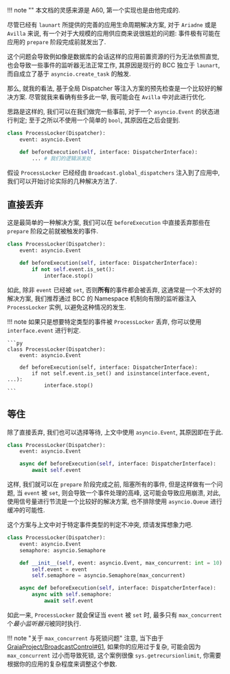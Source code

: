 !!! note ""
    本文档的灵感来源是 A60, 第一个实现也是由他完成的.

尽管已经有 `launart` 所提供的完善的应用生命周期解决方案, 对于 `Ariadne` 或是 `Avilla` 来说,
有一个对于大规模的应用供应商来说很尴尬的问题: 事件极有可能在应用的 `prepare` 阶段完成前就发出了.

这个问题会导致例如像是数据库的会话这样的应用前置资源的行为无法依照直觉, 也会导致一些事件的监听器无法正常工作,
其原因是现行的 BCC 独立于 `launart`, 而自成立了基于 `asyncio.create_task` 的触发.

那么, 就我的看法, 基于全局 Dispatcher 等注入方案的预先检查是一个比较好的解决方案. 尽管就我来看确有些多此一举, 我可能会在 `Avilla` 中对此进行优化.

思路是这样的, 我们可以在我们做完一些事前, 对于一个 `asyncio.Event` 的状态进行判定;
至于之所以不使用一个简单的 `bool`, 其原因在之后会提到.

```py
class ProcessLocker(Dispatcher):
    event: asyncio.Event

    def beforeExecution(self, interface: DispatcherInterface):
        ... # 我们的逻辑派发处
```

假设 `ProcessLocker` 已经经由 `Broadcast.global_dispatchers` 注入到了应用中,
我们可以开始讨论实际的几种解决方法了.

## 直接丢弃

这是最简单的一种解决方案, 我们可以在 `beforeExecution` 中直接丢弃那些在 `prepare` 阶段之前就被触发的事件.

```py
class ProcessLocker(Dispatcher):
    event: asyncio.Event

    def beforeExecution(self, interface: DispatcherInterface):
        if not self.event.is_set():
            interface.stop()
```

如此, 除非 `event` 已经被 `set`, 否则**所有**的事件都会被丢弃, 这通常是一个不太好的解决方案,
我们推荐通过 BCC 的 Namespace 机制向有限的监听器注入 `ProcessLocker` 实例, 以避免这种情况的发生.

!!! note
    如果只是想要特定类型的事件被 `ProcessLocker` 丢弃, 你可以使用 `interface.event` 进行判定.

    ```py
    class ProcessLocker(Dispatcher):
        event: asyncio.Event

        def beforeExecution(self, interface: DispatcherInterface):
            if not self.event.is_set() and isinstance(interface.event, ...):
                interface.stop()
    ```

## 等住

除了直接丢弃, 我们也可以选择等待, 上文中使用 `asyncio.Event`, 其原因即在于此.

```py
class ProcessLocker(Dispatcher):
    event: asyncio.Event

    async def beforeExecution(self, interface: DispatcherInterface):
        await self.event
```

这样, 我们就可以在 `prepare` 阶段完成之前, 阻塞所有的事件, 但是这样做有一个问题,
当 `event` 被 `set`, 则会导致一个事件处理的高峰, 这可能会导致应用崩溃, 对此, 使用信号量进行节流是一个比较好的解决方案,
也不排除使用 `asyncio.Queue` 进行缓冲的可能性.

这个方案与上文中对于特定事件类型的判定不冲突, 烦请发挥想象力吧.

```py
class ProcessLocker(Dispatcher):
    event: asyncio.Event
    semaphore: asyncio.Semaphore

    def __init__(self, event: asyncio.Event, max_concurrent: int = 10):
        self.event = event
        self.semaphore = asyncio.Semaphore(max_concurrent)

    async def beforeExecution(self, interface: DispatcherInterface):
        async with self.semaphore:
            await self.event
```

如此一来, `ProcessLocker` 就会保证当 `event` 被 `set` 时, 最多只有 `max_concurrent` 个*最小监听器元*被同时执行.

!!! note "关于 `max_concurrent` 与死锁问题"
    注意, 当下由于 [GraiaProject/BroadcastControl#61](https://github.com/GraiaProject/BroadcastControl/issues/61),
    如果你的应用过于复杂, 可能会因为 `max_concurrent` 过小而导致死锁, 这个案例很像 `sys.getrecursionlimit`,
    你需要根据你的应用的复杂程度来调整这个参数.

